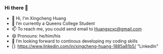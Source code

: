 ### Hi there 👋

<!--
**XingchengH/XingchengH** is a ✨ _special_ ✨ repository because its `README.md` (this file) appears on your GitHub profile.

Here are some ideas to get you started:
-->
- 👋 Hi, I'm Xingcheng Huang
- :notebook: I’m currently a Queens College Student
- 📫 To reach me, you could send email to Huangxcxc@gmail.com
- 😄 Pronouns: he/him/his
- 💞️ I’m looking forward to continous developing my coding skills
- []: https://www.linkedin.com/in/xingcheng-huang-1885a81b5/	"LinkedIn"





